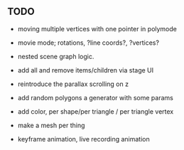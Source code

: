 TODO
-------

- moving multiple vertices with one pointer in polymode

- movie mode; rotations, ?line coords?, ?vertices?
- nested scene graph logic.
- add all and remove items/children via stage UI
- reintroduce the parallax scrolling on z
- add random polygons a generator with some params
- add color,  per shape/per triangle / per triangle vertex
- make a mesh per thing
- keyframe animation, live recording animation
